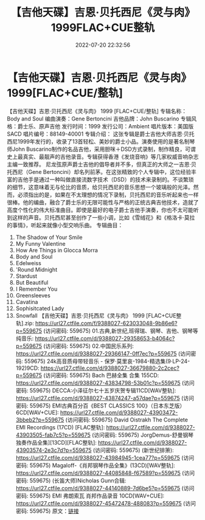 ﻿---
title: 【吉他天碟】吉恩·贝托西尼《灵与肉》1999FLAC+CUE整轨
date: 2022-07-20 22:32:56
categories: 古典音乐、新世纪、纯音雅乐
tags: 纯音雅乐
---
# 【吉他天碟】吉恩·贝托西尼《灵与肉》1999[FLAC+CUE/整轨]

【吉他天碟】吉恩·贝托西尼《灵与肉》 1999
[FLAC+CUE/整轨]
专辑名称：Body and Soul
编曲演奏：Gene
Bertoncini
吉他品牌：John
Buscarino
专辑风格：爵士乐、原声吉他
发行时间：1999
发行公司：Ambient
唱片版本：美国版SACD
唱片编号：88149-40001
专辑介绍：
这张专辑是爵士吉他大师吉恩·贝托西尼1999年发行的，收录了13首轻松、美妙的爵士小品。演奏使用的是著名制琴师John
Buscarino制作的名品吉他，采用胆咪＋DSD方式录制，制作精良，可谓史上最真实、最靓声的吉他录音。专辑获得香港《发烧音响》等几家权威音响杂志主编一致推荐。
尼龙弦原声爵士吉他的倡导者并不多，但真正的大师之一吉恩·贝托西尼（Gene
Bertoncini）却名列前茅。在这张精致的个人专辑中，这位经验丰富的吉他手是通过一种叫做直接流数字技术（DSD）的技术来录制的。不谈繁琐的细节，这意味着无与伦比的音质，给贝托西尼的音乐思想一个玻璃般的光泽。然而，必须指出的是，如果在不太理想的情况下录制，贝托西尼的音乐听起来也一样很棒。他的编曲，融合了爵士乐的无限可能性与严格的正统古典吉他技术，造就了高度个性化的伟大标准曲目。即使是最好的电子爵士吉他手演奏，你也不太可能听到这样的声音。贝托西尼甚至创作了一些小调，比如《雪绒花》和《格洛卡·莫拉的事情》，听起来就像小型交响乐曲。
专辑曲目：
01. The Shadow of Your
Smile
02. My Funny
Valentine
03. How Are Things in Glocca
Morra
04. Body and Soul
05. Edelweiss
06. 'Round
Midnight
07. Stardust
08. But Beautiful
09. I Remember You
10. Greensleeves
11. Cavatina
12. Sophisitcated
Lady
13. Snowfall
【吉他天碟】吉恩·贝托西尼《灵与肉》 1999 [FLAC+CUE整轨].zip: https://url27.ctfile.com/f/9388027-623033048-9b86e6?p=559675
(访问密码: 559675)
01.古典,新世纪,班得瑞、钢琴、吉他、钢琴等纯音乐: https://url27.ctfile.com/d/9388027-29358653-b4064c?p=559675
(访问密码: 559675)
02.中国民乐系列: https://url27.ctfile.com/d/9388027-29366147-0ff7ec?p=559675
(访问密码: 559675)
24k高音质母带轻音乐 - 保罗·莫里哀-1984-精选集(9·LP-24-192)9CD: https://url27.ctfile.com/d/9388027-36679880-2c2cec?p=559675
(访问密码: 559675)
Bach 巴赫全集 合集 155CD: https://url27.ctfile.com/d/9388027-43834798-53b01c?p=559675
(访问密码: 559675)
DECCA:小泽征尔七十五岁庆贺专辑11CD[WAV整轨]: https://url27.ctfile.com/d/9388027-43874247-a57dae?p=559675
(访问密码: 559675)
EMI古典百分百《BEST CLASSICS 100》（日本东芝版）6CD[WAV+CUE]: https://url27.ctfile.com/d/9388027-43903472-3bbeb2?p=559675
(访问密码: 559675)
David Oistrakh The Complete EMI Recordings (17CD) [FLAC整轨]:
https://url27.ctfile.com/d/9388027-43903505-fab7c5?p=559675
(访问密码: 559675)
JorgDemus-舒曼钢琴独奏作品全集][13CD][FLAC整轨]: https://url27.ctfile.com/d/9388027-43903574-2e3c7d?p=559675
(访问密码: 559675)
(新世纪排箫): https://url27.ctfile.com/d/9388027-43984945-1cea77?p=559675
(访问密码: 559675)
Magaloff-《肖邦钢琴作品全集》(13CD)[WAV整轨]: https://url27.ctfile.com/d/9388027-44085848-f67589?p=559675
(访问密码: 559675)
(长笛大师)Nicholas Gunn合辑: https://url27.ctfile.com/d/9388027-44140889-7d6be5?p=559675
(访问密码: 559675)
EMI 弗朗索瓦 肖邦作品录音 10CD[WAV+CUE]: https://url27.ctfile.com/d/9388027-45472478-488083?p=559675
(访问密码: 559675)
原文：[链接](https://blog.sina.com.cn/s/blog_1647c7e7601030ygn.html)